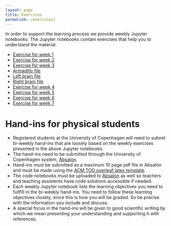 ```yaml
---
layout: page
title: Exercises
permalink: /exercises/
---
```


<p>
In order to support the learning process we provide weekly Jupyter notebooks. The Jupyter notebooks contain exercises that help you to understand the material. 
</p>
<ul>
    <li><a href="{{ '/assets/notebooks/week1.ipynb' | relative_url }}">Exercise for week  1</a></li>
    <li><a href="{{ '/assets/notebooks/week2.ipynb' | relative_url }}">Exercise  for week 2</a></li>
    <li><a href="{{ '/assets/notebooks/week3.ipynb' | relative_url }}">Exercise  for week 3</a></li>
    <li><a href="{{ '/assets/notebooks/armadillo.obj' | relative_url }}">Armadillo file</a></li>
    <li><a href="{{ '/assets/notebooks/left_brain.stl' | relative_url }}">Left brain file</a></li>
    <li><a href="{{ '/assets/notebooks/right_brain.stl' | relative_url }}">Right brain file</a></li>
    <li><a href="{{ '/assets/notebooks/week4.ipynb' | relative_url }}">Exercise  for week 4</a></li>
    <li><a href="{{ '/assets/notebooks/week5.ipynb' | relative_url }}">Exercise  for week 5</a></li>
    <li><a href="{{ '/assets/notebooks/week6.ipynb' | relative_url }}">Exercise  for week 6</a></li>
    <li><a href="{{ '/assets/notebooks/week7.ipynb' | relative_url }}">Exercise  for week 7</a></li>
</ul>


<h1>Hand-ins for physical students</h1>

<ul>
    <li>Registered students at the University of Copenhagen will need to submit bi-weekly hand-ins that are loosely based on the weekly exercises presented in the above Jupyter notebooks.</li>
    <li> The hand-ins need to be submitted through the University of Copenhagen system,  <a href="https://absalon.ku.dk/courses/72771">Absalon</a>.</li>
    <li> Hand-ins must be submitted as a maximum 10 page pdf file in Absalon and must be made using the <a href="https://www.overleaf.com/latex/templates/association-for-computing-machinery-acm-large-2-column-format-template/qwcgpbmkkvpq">ACM TOG overleaf latex template</a>.</li>
    <li> The code notebooks must be uploaded to <a href="https://absalon.ku.dk/courses/72771">Absalon</a> as well so teachers and teaching assistents have code solutions accessible if needed.</li>
    <li> Each weekly Jupyter notebook lists the learning objectives you need to fullfill in the bi-weekly hand-ins. You need to follow these learning objectives closely, since this is how you will be graded. So be precise with the information you include and discuss. </li>
    <li> A special focus in the hand-ins will be given to good scientific writing by which we mean presenting your understanding and supporting it with references.</li>
</ul>




